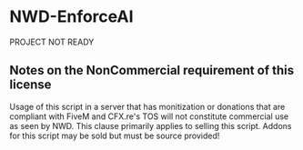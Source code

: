 # NWD-EnforceAI

PROJECT NOT READY

## Notes on the NonCommercial requirement of this license

Usage of this script in a server that has monitization or donations that are compliant with FiveM and CFX.re's TOS will not constitute commercial use as seen by NWD. This clause primarily applies to selling this script. Addons for this script may be sold but must be source provided!